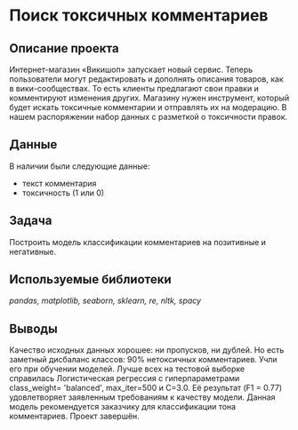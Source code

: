 # Поиск токсичных комментариев

## Описание проекта

Интернет-магазин «Викишоп» запускает новый сервис. Теперь пользователи могут редактировать и дополнять описания товаров, как в вики-сообществах. То есть клиенты предлагают свои правки и комментируют изменения других. Магазину нужен инструмент, который будет искать токсичные комментарии и отправлять их на модерацию. В нашем распоряжении набор данных с разметкой о токсичности правок.

## Данные

В наличии были следующие данные:

- текст комментария
- токсичность (1 или 0)

## Задача
 
Построить модель классификации комментариев на позитивные и негативные.

## Используемые библиотеки
*pandas, matplotlib, seaborn, sklearn, re, nltk, spacy*

## Выводы

Качество исходных данных хорошее: ни пропусков, ни дублей. Но есть заметный дисбаланс классов: 90% нетоксичных комментариев. Учли его при обучении моделей. Лучше всех на тестовой выборке справилась Логистическая регрессия с гиперпараметрами class_weight= 'balanced', max_iter=500 и C=3.0. Её результат (F1 = 0.77) удовлетворяет заявленным требованиям к качеству модели. Данная модель рекомендуется заказчику для классификации тона комментариев. Проект завершён.